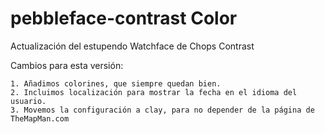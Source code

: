 # pebbleface-contrast Color

Actualización del estupendo Watchface de Chops Contrast

Cambios para esta versión:

    1. Añadimos colorines, que siempre quedan bien.
    2. Incluimos localización para mostrar la fecha en el idioma del usuario.
    3. Movemos la configuración a clay, para no depender de la página de TheMapMan.com
